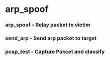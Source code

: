 # arp_spoof

### arp_spoof - Relay packet to victim
### send_arp - Send arp packet to target
### pcap_test - Capture Pakcet and classify
